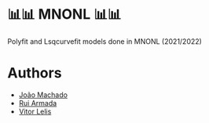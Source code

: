 # 📊📊 MNONL 📊📊  

Polyfit and Lsqcurvefit models done in MNONL (2021/2022)

# Authors

* [João Machado](https://github.com/pinetreeaxe)
* [Rui Armada](https://github.com/RuiArmada)
* [Vitor Lelis](https://github.com/VitorLelis)
